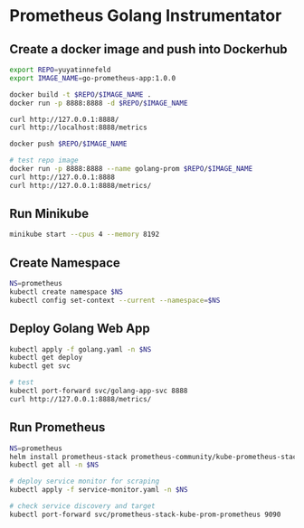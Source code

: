 # Prometheus Golang Instrumentator

## Create a docker image and push into Dockerhub
```bash
export REPO=yuyatinnefeld
export IMAGE_NAME=go-prometheus-app:1.0.0

docker build -t $REPO/$IMAGE_NAME .
docker run -p 8888:8888 -d $REPO/$IMAGE_NAME

curl http://127.0.0.1:8888/
curl http://localhost:8888/metrics

docker push $REPO/$IMAGE_NAME

# test repo image
docker run -p 8888:8888 --name golang-prom $REPO/$IMAGE_NAME
curl http://127.0.0.1:8888
curl http://127.0.0.1:8888/metrics/
```

## Run Minikube
```bash
minikube start --cpus 4 --memory 8192
```

## Create Namespace
```bash
NS=prometheus
kubectl create namespace $NS
kubectl config set-context --current --namespace=$NS
```

## Deploy Golang Web App
```bash
kubectl apply -f golang.yaml -n $NS
kubectl get deploy
kubectl get svc

# test
kubectl port-forward svc/golang-app-svc 8888
curl http://127.0.0.1:8888/metrics/
```

## Run Prometheus
```bash
NS=prometheus
helm install prometheus-stack prometheus-community/kube-prometheus-stack -n $NS
kubectl get all -n $NS

# deploy service monitor for scraping
kubectl apply -f service-monitor.yaml -n $NS

# check service discovery and target
kubectl port-forward svc/prometheus-stack-kube-prom-prometheus 9090
```
